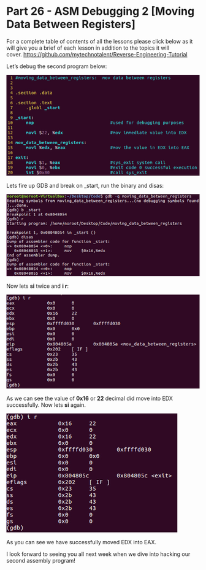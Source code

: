 # Part 26 - ASM Debugging 2 \[Moving Data Between Registers\]

For a complete table of contents of all the lessons please click below as it will give you a brief of each lesson in addition to the topics it will cover.&nbsp;https://github.com/mytechnotalent/Reverse-Engineering-Tutorial

Let’s debug the second program below:

<div class="slate-resizable-image-embed slate-image-embed__resize-full-width"><img src="imgs/529241134.jpg"/></div>

Lets fire up GDB and break on \_start, run the binary and disas:

<div class="slate-resizable-image-embed slate-image-embed__resize-full-width"><img src="imgs/291333949.jpg"/></div>

Now lets __si__ twice and __i r__:

<div class="slate-resizable-image-embed slate-image-embed__resize-full-width"><img src="imgs/2800233.jpg"/></div>

As we can see the value of __0x16__ or __22__ decimal did move into EDX successfully. Now lets __si__ again.

<div class="slate-resizable-image-embed slate-image-embed__resize-full-width"><img src="imgs/578682609.jpg"/></div>

As you can see we have successfully moved EDX into EAX.

I look forward to seeing you all next week when we dive into hacking our second assembly program!